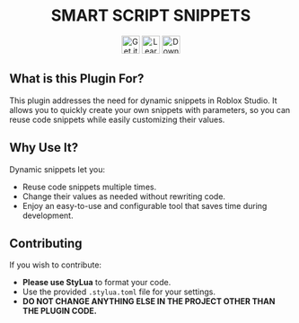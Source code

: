 <div style="text-align: center;">
  <h1>SMART SCRIPT SNIPPETS</h1>
  <img src="https://gist.github.com/cxmeel/0dbc95191f239b631c3874f4ccf114e2/raw/roblox_dev_creator_store.svg" alt="Get it from Roblox Creator Store" height="32" />
  <img src="https://gist.github.com/cxmeel/0dbc95191f239b631c3874f4ccf114e2/raw/documentation_learn.svg" alt="Learn about the plugin" height="32" />
  <img src="https://gist.github.com/cxmeel/0dbc95191f239b631c3874f4ccf114e2/raw/download.svg" alt="Download from GitHub" height="32" />
</div>

## What is this Plugin For?

This plugin addresses the need for dynamic snippets in Roblox Studio. It allows you to quickly create your own snippets with parameters, so you can reuse code snippets while easily customizing their values.

## Why Use It?

Dynamic snippets let you:
- Reuse code snippets multiple times.
- Change their values as needed without rewriting code.
- Enjoy an easy-to-use and configurable tool that saves time during development.

## Contributing

If you wish to contribute:
- **Please use StyLua** to format your code.
- Use the provided `.stylua.toml` file for your settings.
- **DO NOT CHANGE ANYTHING ELSE IN THE PROJECT OTHER THAN THE PLUGIN CODE.**
